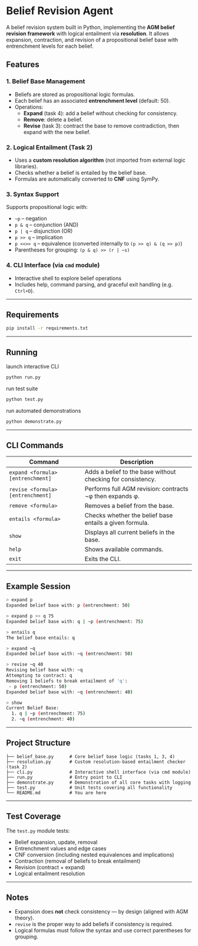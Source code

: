 # Belief Revision Agent

A belief revision system built in Python, implementing the **AGM belief revision framework** with logical entailment via **resolution**. It allows expansion, contraction, and revision of a propositional belief base with entrenchment levels for each belief.

## Features

### 1. Belief Base Management
- Beliefs are stored as propositional logic formulas.
- Each belief has an associated **entrenchment level** (default: 50).
- Operations:
  - **Expand** (task 4): add a belief without checking for consistency.
  - **Remove**: delete a belief.
  - **Revise** (task 3): contract the base to remove contradiction, then expand with the new belief.

### 2. Logical Entailment (Task 2)
- Uses a **custom resolution algorithm** (not imported from external logic libraries).
- Checks whether a belief is entailed by the belief base.
- Formulas are automatically converted to **CNF** using SymPy.

### 3. Syntax Support
Supports propositional logic with:
- `~p` – negation
- `p & q` – conjunction (AND)
- `p | q` – disjunction (OR)
- `p >> q` – implication
- `p <<>> q` – equivalence (converted internally to `(p >> q) & (q >> p)`)
- Parentheses for grouping: `(p & q) >> (r | ~s)`

### 4. CLI Interface (via `cmd` module)
- Interactive shell to explore belief operations
- Includes help, command parsing, and graceful exit handling (e.g. `Ctrl+D`).

---

## Requirements

```bash
pip install -r requirements.txt
```

---

## Running

launch interactive CLI
```bash
python run.py
```

run test suite
```bash
python test.py
```

run automated demonstrations
```bash
python demonstrate.py
```

---

## CLI Commands

| Command | Description |
|--------|-------------|
| `expand <formula> [entrenchment]` | Adds a belief to the base without checking for consistency. |
| `revise <formula> [entrenchment]` | Performs full AGM revision: contracts ¬φ then expands φ. |
| `remove <formula>` | Removes a belief from the base. |
| `entails <formula>` | Checks whether the belief base entails a given formula. |
| `show` | Displays all current beliefs in the base. |
| `help` | Shows available commands. |
| `exit` | Exits the CLI. |

---

## Example Session

```bash
> expand p
Expanded belief base with: p (entrenchment: 50)

> expand p >> q 75
Expanded belief base with: q | ~p (entrenchment: 75)

> entails q
The belief base entails: q

> expand ~q
Expanded belief base with: ~q (entrenchment: 50)

> revise ~q 40
Revising belief base with: ~q
Attempting to contract: q
Removing 1 beliefs to break entailment of 'q':
 - p (entrenchment: 50)
Expanded belief base with: ~q (entrenchment: 40)

> show
Current Belief Base:
  1. q | ~p (entrenchment: 75)
  2. ~q (entrenchment: 40)
```

---

## Project Structure

```
├── belief_base.py      # Core belief base logic (tasks 1, 3, 4)
├── resolution.py       # Custom resolution-based entailment checker (task 2)
├── cli.py              # Interactive shell interface (via cmd module)
├── run.py              # Entry point to CLI
├── demonstrate.py      # Demonstration of all core tasks with logging
├── test.py             # Unit tests covering all functionality
└── README.md           # You are here
```

---

## Test Coverage

The `test.py` module tests:

- Belief expansion, update, removal
- Entrenchment values and edge cases
- CNF conversion (including nested equivalences and implications)
- Contraction (removal of beliefs to break entailment)
- Revision (contract + expand)
- Logical entailment resolution

---

## Notes

- Expansion does **not** check consistency — by design (aligned with AGM theory).
- `revise` is the proper way to add beliefs if consistency is required.
- Logical formulas must follow the syntax and use correct parentheses for grouping.